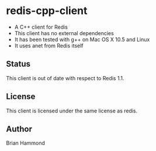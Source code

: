 # redis-cpp-client

- A C++ client for Redis 
- This client has no external dependencies 
- It has been tested with g++ on Mac OS X 10.5 and Linux
- It uses anet from Redis itself

## Status

This client is out of date with respect to Redis 1.1.

## License

This client is licensed under the same license as redis. 

## Author

Brian Hammond <brian at fictorial dot com>
